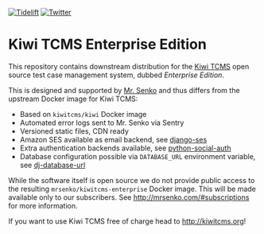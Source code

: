 [![Tidelift](https://tidelift.com/badges/package/pypi/kiwitcms)](https://tidelift.com/subscription/pkg/pypi-kiwitcms?utm_source=pypi-kiwitcms&utm_medium=github&utm_campaign=enterprise)
[![Twitter](https://img.shields.io/twitter/follow/KiwiTCMS.svg)](https://twitter.com/KiwiTCMS)


Kiwi TCMS Enterprise Edition
============================

This repository contains downstream distribution for the
[Kiwi TCMS](http://kiwitcms.org) open source test case management
system, dubbed *Enterprise Edition*.

This is designed and supported by [Mr. Senko](http://mrsenko.com)
and thus differs from the upstream Docker image for Kiwi TCMS:

* Based on `kiwitcms/kiwi` Docker image
* Automated error logs sent to Mr. Senko via Sentry
* Versioned static files, CDN ready
* Amazon SES available as email backend,
  see [django-ses](https://github.com/django-ses/django-ses)
* Extra authentication backends available, see
  [python-social-auth](http://python-social-auth-docs.readthedocs.io/en/latest/backends/index.html#supported-backends)
* Database configuration possible via `DATABASE_URL` environment
  variable, see [dj-database-url](https://github.com/kennethreitz/dj-database-url)

While the software itself is open source we do not provide public
access to the resulting `mrsenko/kiwitcms-enterprise` Docker image.
This will be made available only to our subscribers.
See http://mrsenko.com/#subscriptions for more information.

If you want to use Kiwi TCMS free of charge head to http://kiwitcms.org!
